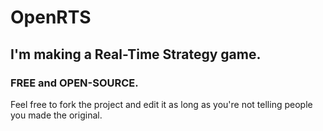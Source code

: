 # OpenRTS
## I'm making a Real-Time Strategy game.
### FREE and OPEN-SOURCE. 
Feel free to fork the project and edit it as long as you're not telling people you made the original.